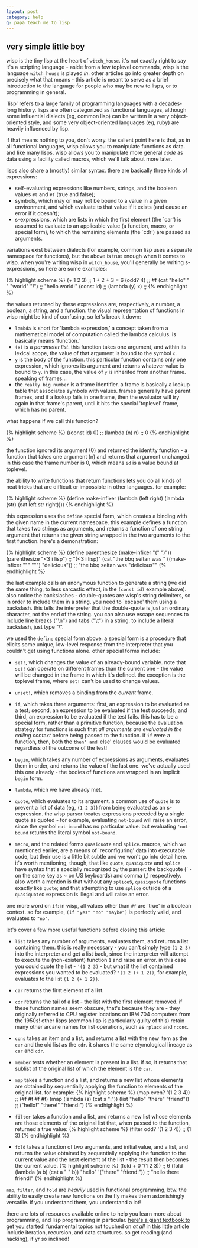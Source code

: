 ```yaml
---
layout: post
category: help
q: papa teach me to lisp
---
```

very simple little boy
----------------------

wisp is the tiny lisp at the heart of `witch_house`. it's not exactly right to say it's a scripting language - aside from a few toplevel commands, wisp is the language `witch_house` is played _in_. other articles go into greater depth on precisely what that means - this article is meant to serve as a brief introduction to the language for people who may be new to lisps, or to programming in general.

\`lisp' refers to a large family of programming languages with a decades-long history. lisps are often categorized as functional languages, although some influential dialects (eg, common lisp) can be written in a very object-oriented style, and some very object-oriented languages (eg, ruby) are heavily influenced by lisp.

if that means nothing to you, don't worry. the salient point here is that, as in all functional languages, wisp allows you to manipulate functions as data. and like many lisps, wisp allows you to manipulate more general _code_ as data using a facility called macros, which we'll talk about more later.

lisps also share a (mostly) similar syntax. there are basically three kinds of expressions:
- self-evaluating expressions like numbers, strings, and the boolean values `#t` and `#f` (true and false);
- symbols, which may or may not be bound to a value in a given environment, and which evaluate to that value if it exists (and cause an error if it doesn't);
- s-expressions, which are lists in which the first element (the \`car') is assumed to evaluate to an applicable value (a function, macro, or special form), to which the remaining elements (the \`cdr') are passed as arguments.

variations exist between dialects (for example, common lisp uses a separate namespace for functions), but the above is true enough when it comes to wisp. when you're writing wisp in `witch_house`, you'll generally be writing s-expressions, so here are some examples:

{% highlight scheme %}
    (+ 1 2 3) ;; 1 + 2 + 3 = 6
    (odd? 4)  ;; #f
    (cat "hello" " " "world" "!") ;; "hello world!"
    (const id) ;; (lambda (y) x) ;; <probably a really big number>
{% endhighlight %}

the values returned by these expressions are, respectively, a number, a boolean, a string, and a function. the visual representation of functions in wisp might be kind of confusing, so let's break it down:
- `lambda` is short for 'lambda expression,' a concept taken from a mathematical model of computation called the lambda calculus. is basically means 'function.'
- `(x)` is a _parameter list_. this function takes one argument, and within its lexical scope, the value of that argument is bound to the symbol `x`.
- `y` is the body of the function. this particular function contains only one expression, which ignores its argument and returns whatever value is bound to `y`. in this case, the value of `y` is inherited from another frame. speaking of frames...
- the `really big number` is a frame identifier. a frame is basically a lookup table that associates symbols with values. frames generally have parent frames, and if a lookup fails in one frame, then the evaluator will try again in that frame's parent, until it hits the special 'toplevel' frame, which has no parent.

what happens if we call this function?

{% highlight scheme %}
    ((const id) 0) ;; (lambda (n) n) ;; 0
{% endhighlight %}

the function ignored its argument (0) and returned the identity function - a function that takes one argument (n) and returns that argument unchanged. in this case the frame number is 0, which means `id` is a value bound at toplevel.

the ability to write functions that return functions lets you do all kinds of neat tricks that are difficult or impossible in other languages. for example:

{% highlight scheme %}
    (define make-infixer (lambda (left right) (lambda (str) (cat left str right))))
{% endhighlight %}

this expression uses the `define` special form, which creates a binding with the given name in the current namespace. this example defines a function that takes two strings as arguments, and returns a function of one string argument that returns the given string wrapped in the two arguments to the first function. here's a demonstration:

{% highlight scheme %}
    (define parenthesize (make-infixer "(" ")"))
    (parenthesize "<3 i lisp") ;; "(<3 i lisp)"
    (cat "the bbq seitan was " ((make-infixer "\"" "\"") "delicious")) ;; "the bbq seitan was \"delicious\""
{% endhighlight %}

the last example calls an anonymous function to generate a string (we did the same thing, to less sarcastic effect, in the `(const id)` example above). also notice the backslashes - double-quotes are wisp's string delimiters, so in order to include them in  a string, you need to \`escape' them using a backslash. this tells the interpreter that the double-quote is just an ordinary character, not the end of the string. you can also use escape sequences to include line breaks ("\n") and tabs
("\t") in a string. to include a literal backslash, just type "\\".

we used the `define` special form above. a special form is a procedure that elicits some unique, low-level response from the interpreter that you couldn't get using functions alone. other special forms include:
- `set!`, which changes the value of an already-bound variable. note that `set!` can operate on different frames than the current one - the value will be changed in the frame in which it's defined. the exception is the toplevel frame, where `set!` can't be used to change values.

- `unset!`, which removes a binding from the _current_ frame.

- `if`, which takes three arguments: first, an expression to be evaluated as a test; second, an expression to be evaluated if the test succeeds; and third, an expression to be evaluated if the test fails. this has to be a special form, rather than a primitive function, because the evaluation strategy for functions is such that _all arguments are evaluated in the calling context_ before being passed to the function. if `if` were a function, then, both the `then' and `else' clauses would be evaluated regardless of the outcome of the test!

- `begin`, which takes any number of expressions as arguments, evaluates them in order, and returns the value of the last one. we've actually used this one already - the bodies of functions are wrapped in an implicit `begin` form.

- `lambda`, which we have already met.

- `quote`, which evaluates to its argument. a common use of `quote` is to prevent a list of data (eg, `(1 2 3)`) from being evaluated as an s-expression. the wisp parser treates expressions preceded by a single quote as quoted - for example, evaluating `not-bound` will raise an error, since the symbol `not-bound` has no particular value. but evaluating `'not-bound` returns the literal symbol `not-bound`.

- `macro`, and the related forms `quasiquote` and `splice`. macros, which we mentioned earlier, are a means of \`reconfiguring' data into executable code, but their use is a little bit subtle and we won't go into detail here. it's worth mentioning, though, that like `quote`, `quasiquote` and `splice` have syntax that's specially recognized by the parser: the backquote (\` - on the same key as \~ on US keyboards) and comma (,) respectively. also worth a mention is that without any `splice`s, `quasiquote` functions exactly like `quote`; and that attempting to use `splice` outside of a `quasiquote`d expression is illegal and will raise an error.

one more word on `if`: in wisp, all values other than `#f` are \`true' in a boolean context. so for example, `(if "yes" "no" "maybe")` is perfectly valid, and evaluates to `"no"`.

let's cover a few more useful functions before closing this article:

- `list` takes any number of arguments, evaluates them, and returns a list containing them. this is really necessary - you can't simply type `(1 2 3)` into the interpreter and get a list back, since the interpreter will attempt to execute the (non-existent) function `1` and raise an error. in this case you could quote the list - `'(1 2 3)` - but what if the list contained expressions you wanted to be evaluated? `'(1 2 (+ 1 2))`, for example, evaluates to the list `(1 2 (+ 1 2))`.
- `car` returns the first element of a list.
- `cdr` returns the tail of a list - the list with the first element removed. if these function names seem obscure, that's because they are - they originally referred to CPU register locations on IBM 704 computers from the 1950s! other lisps (common lisp is particularly guilty of this) retain many other arcane names for list operations, such as `rplacd` and `nconc`.
- `cons` takes an item and a list, and returns a list with the new item as the `car` and the old list as the `cdr`. it shares the same etymological lineage as `car` and `cdr`.
- `member` tests whether an element is present in a list. if so, it returns that sublist of the original list of which the element is the `car`.

- `map` takes a function and a list, and returns a new list whose elements are obtained by sequentially applying the function to elements of the original list. for example:
{% highlight scheme %}
    (map even? '(1 2 3 4)) ;; (#f #t #f #t)
    (map (lambda (s) (cat s "!")) (list "hello" "there" "friend")) ;; ("hello!" "there!" "friend!")
{% endhighlight %}
- `filter` takes a function and a list, and returns a new list whose elements are those elements of the original list that, when passed to the function, returned a true value:
{% highlight scheme %}
    (filter odd? '(1 2 3 4)) ;; (1 3)
{% endhighlight %}
- `fold` takes a function of two arguments, and initial value, and a list, and returns the value obtained by sequentially applying the function to the current value and the next element of the list - the result then becomes the current value.
{% highlight scheme %}
    (fold + 0 '(1 2 3)) ;; 6
    (fold (lambda (a b) (cat a " " b)) "hello" '("there" "friend!")) ;; "hello there friend!"
{% endhighlight %}

`map`, `filter`, and `fold` are _heavily_ used in functional programming, btw. the ability to easily create new functions on the fly makes them astonishingly versatile. if you understand them, you understand a lot!

there are lots of resources available online to help you learn more about programming, and lisp programming in particular. [here's a giant textbook to get you started!](http://htdp.org/) fundamental topics not touched on _at all_ in this little article include iteration, recursion, and data structures. so get reading (and hacking), if yr so inclined!

